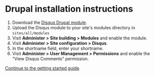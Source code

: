# Drupal installation instructions

1. Download the [Disqus Drupal module](http://drupal.org/project/disqus).
2. Upload the Disqus module to your site's modules directory in `sites/all/modules`
3. Visit **Administer > Site building > Modules** and enable the module.
4. Visit **Administer > Site configuration > Disqus**.
5. In the shortname field, enter your shortname.
6. Visit **Administer > User Management > Permissions** and enable the "View Disqus Comments" permission.

[Continue to the getting started guide](https://help.disqus.com/customer/portal/articles/1264625-getting-started).

